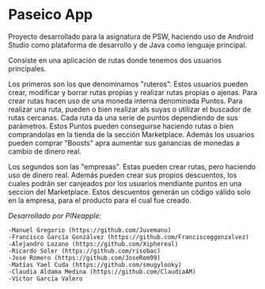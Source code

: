 # Paseico App
Proyecto desarrollado para la asignatura de PSW, haciendo uso de Android Studio como plataforma de desarrollo y de Java como lenguaje principal.

Consiste en una aplicación de rutas donde tenemos dos usuarios principales.

Los primeros son los que denominamos "ruteros". Estos usuarios pueden crear, modificar y borrar rutas propias y realizar rutas propias o ajenas. Para crear rutas hacen uso de una moneda interna denominada Puntos. Para realizar una ruta, pueden o bien realizar als suyas o utilizar el buscador de rutas cercanas. Cada ruta da una serie de puntos dependiendo de sus parámetros. Estos Puntos pueden conseguirse haciendo rutas o bien comprandolas en la tienda de la sección Marketplace. Además los usuarios pueden comprar "Boosts" apra aumentar sus ganancias de monedas a cambio de dinero real.

Los segundos son las "empresas". Estas pueden crear rutas, pero haciendo uso de dinero real. Además pueden crear sus propios descuentos, los cuales podrán ser canjeados por los usuarios mendiante puntos en una seccion del Marketplace. Estos descuentos generán un código válido solo en la empresa, para el producto para el cual fue creado. 

*Desarrollado por PINeapple:*

    -Manuel Gregorio (https://github.com/Juvemanu)
    -Francisco García Gonzálvez (https://github.com/Franciscoggonzalvez)
    -Alejandro Lozano (https://github.com/Xiphereal)
    -Ricardo Soler (https://github.com/risobac)
    -Jose Romero (https://github.com/JoseRom99)
    -Matías Yael Cuda (https://github.com/smugylooky)
    -Claudia Aldama Medina (https://github.com/ClaudiaAM)
    -Víctor García Valero
